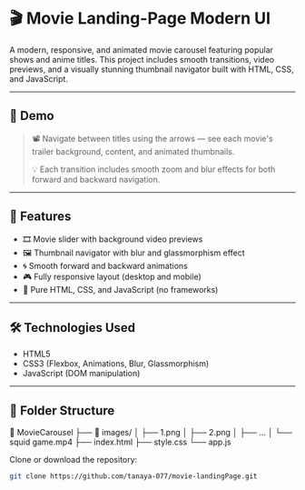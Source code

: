 # 🎬 Movie Landing-Page Modern UI

A modern, responsive, and animated movie carousel featuring popular shows and anime titles. This project includes smooth transitions, video previews, and a visually stunning thumbnail navigator built with HTML, CSS, and JavaScript.

---

## 📸 Demo

> 📽️ Navigate between titles using the arrows — see each movie's trailer background, content, and animated thumbnails.
>  
> 💡 Each transition includes smooth zoom and blur effects for both forward and backward navigation.

---

## 🚀 Features

- 🎞️ Movie slider with background video previews
- 🖼️ Thumbnail navigator with blur and glassmorphism effect
- 🌀 Smooth forward and backward animations
- 🎮 Fully responsive layout (desktop and mobile)
- 🧠 Pure HTML, CSS, and JavaScript (no frameworks)

---

## 🛠️ Technologies Used

- HTML5
- CSS3 (Flexbox, Animations, Blur, Glassmorphism)
- JavaScript (DOM manipulation)

---

## 📁 Folder Structure

📁 MovieCarousel
├── 📁 images/
│ ├── 1.png
│ ├── 2.png
│ ├── ...
│ └── squid game.mp4
├── index.html
├── style.css
└── app.js


 Clone or download the repository:
   ```bash
   git clone https://github.com/tanaya-077/movie-landingPage.git 
   